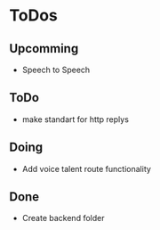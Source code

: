 # ToDos

## Upcomming

- Speech to Speech

## ToDo

- make standart for http replys

## Doing

- Add voice talent route functionality

## Done

- Create backend folder
